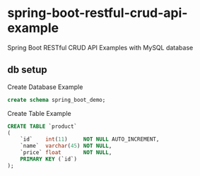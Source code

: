 # spring-boot-restful-crud-api-example
Spring Boot RESTful CRUD API Examples with MySQL database

## db setup

Create Database Example

```sql
create schema spring_boot_demo;
```

Create Table Example

```sql
CREATE TABLE `product`
(
    `id`    int(11)     NOT NULL AUTO_INCREMENT,
    `name`  varchar(45) NOT NULL,
    `price` float       NOT NULL,
    PRIMARY KEY (`id`)
);
```